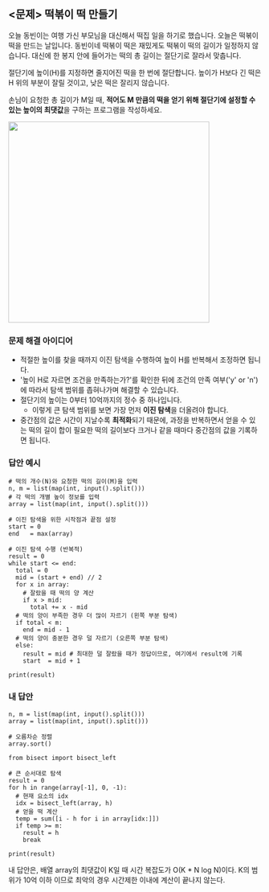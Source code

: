 ## <문제> 떡볶이 떡 만들기
오늘 동빈이는 여행 가신 부모님을 대신해서 떡집 일을 하기로 했습니다. 오늘은 떡볶이 떡을 
만드는 날입니다. 동빈이네 떡볶이 떡은 재밌게도 떡볶이 떡의 길이가 일정하지 않습니다. 
대신에 한 봉지 안에 들어가는 떡의 총 길이는 절단기로 잘라서 맞춥니다.

절단기에 높이(H)를 지정하면 줄지어진 떡을 한 번에 절단합니다. 높이가 H보다 긴 
떡은 H 위의 부분이 잘릴 것이고, 낮은 떡은 잘리지 않습니다.

손님이 요청한 총 길이가 M일 때, **적어도 M 만큼의 떡을 얻기 위해 절단기에 설정할 수 있는 
높이의 최댓값**을 구하는 프로그램을 작성하세요.

<img src=https://user-images.githubusercontent.com/62216628/161666356-eace93bd-5ca4-4ccc-b156-d63c20fab00a.png width=400px></img>

### 문제 해결 아이디어
- 적절한 높이를 찾을 때까지 이진 탐색을 수행하여 높이 H를 반복해서 조정하면 됩니다.
- '높이 H로 자르면 조건을 만족하는가?'를 확인한 뒤에 조건의 만족 여부('y' or 'n')에 따라서 탐색 범위를 좁혀나가며 
해결할 수 있습니다.
- 절단기의 높이는 0부터 10억까지의 정수 중 하나입니다.
  - 이렇게 큰 탐색 범위를 보면 가장 먼저 **이진 탐색**을 더올려야 합니다.
- 중간점의 값은 시간이 지날수록 **최적화**되기 때문에, 과정을 반복하면서 얻을 수 있는 떡의 길이 
합이 필요한 떡의 길이보다 크거나 같을 때마다 중간점의 값을 기록하면 됩니다.

### 답안 예시
```
# 떡의 개수(N)와 요청한 떡의 길이(M)을 입력
n, m = list(map(int, input().split()))
# 각 떡의 개별 높이 정보를 입력
array = list(map(int, input().split()))

# 이진 탐색을 위한 시작점과 끝점 설정
start = 0
end   = max(array)

# 이진 탐색 수행 (반복적)
result = 0
while start <= end:
  total = 0
  mid = (start + end) // 2
  for x in array:
    # 잘랐을 때 떡의 양 계산
    if x > mid:
      total += x - mid
  # 떡의 양이 부족한 경우 더 많이 자르기 (왼쪽 부분 탐색)
  if total < m:
    end = mid - 1
  # 떡의 양이 충분한 경우 덜 자르기 (오른쪽 부분 탐색)
  else:
    result = mid # 최대한 덜 잘랐을 때가 정답이므로, 여기에서 result에 기록
    start  = mid + 1

print(result)
```

### 내 답안
```
n, m = list(map(int, input().split()))
array = list(map(int, input().split()))

# 오름차순 정렬
array.sort()

from bisect import bisect_left

# 큰 순서대로 탐색
result = 0
for h in range(array[-1], 0, -1):
  # 현재 요소의 idx
  idx = bisect_left(array, h)
  # 얻을 떡 계산
  temp = sum([i - h for i in array[idx:]])
  if temp >= m:
    result = h
    break

print(result)
```
내 답안은, 배열 array의 최댓값이 K일 때 시간 복잡도가 O(K * N log N)이다. K의 범위가 10억 이하 이므로 최악의 경우 시간제한 이내에 계산이 끝나지 않는다.
